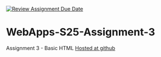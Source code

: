 [![Review Assignment Due Date](https://classroom.github.com/assets/deadline-readme-button-22041afd0340ce965d47ae6ef1cefeee28c7c493a6346c4f15d667ab976d596c.svg)](https://classroom.github.com/a/dtnQoQgg)
# WebApps-S25-Assignment-3
Assignment 3 - Basic HTML
[Hosted at github](https://github.com/44-563-WebApps-S25/44563-webapps-s25-assignment3-TCLowe1982/settings/pages)
